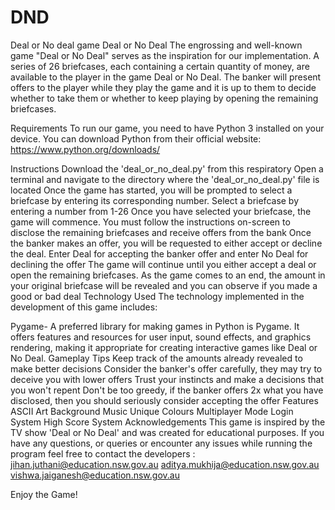 # DND
 Deal or No deal game
 Deal or No Deal
The engrossing and well-known game "Deal or No Deal" serves as the inspiration for our implementation. A series of 26 briefcases, each containing a certain quantity of money, are available to the player in the game Deal or No Deal. The banker will present offers to the player while they play the game and it is up to them to decide whether to take them or whether to keep playing by opening the remaining briefcases.

Requirements
To run our game, you need to have Python 3 installed on your device. You can download Python from their official website: https://www.python.org/downloads/

Instructions
Download the 'deal_or_no_deal.py' from this respiratory
Open a terminal and navigate to the directory where the 'deal_or_no_deal.py' file is located
Once the game has started, you will be prompted to select a briefcase by entering its corresponding number. Select a briefcase by entering a number from 1-26
Once you have selected your briefcase, the game will commence. You must follow the instructions on-screen to disclose the remaining briefcases and receive offers from the bank
Once the banker makes an offer, you will be requested to either accept or decline the deal. Enter Deal for accepting the banker offer and enter No Deal for declining the offer
The game will continue until you either accept a deal or open the remaining briefcases. As the game comes to an end, the amount in your original briefcase will be revealed and you can observe if you made a good or bad deal
Technology Used
The technology implemented in the development of this game includes:

Pygame- A preferred library for making games in Python is Pygame. It offers features and resources for user input, sound effects, and graphics rendering, making it appropriate for creating interactive games like Deal or No Deal.
Gameplay Tips
Keep track of the amounts already revealed to make better decisions
Consider the banker's offer carefully, they may try to deceive you with lower offers
Trust your instincts and make a decisions that you won't repent
Don't be too greedy, if the banker offers 2x what you have disclosed, then you should seriously consider accepting the offer
Features
ASCII Art
Background Music
Unique Colours
Multiplayer Mode
Login System
High Score System
Acknowledgements
This game is inspired by the TV show 'Deal or No Deal' and was created for educational purposes. If you have any questions, or queries or encounter any issues while running the program feel free to contact the developers : jihan.juthani@education.nsw.gov.au aditya.mukhija@education.nsw.gov.au vishwa.jaiganesh@education.nsw.gov.au

Enjoy the Game! 
